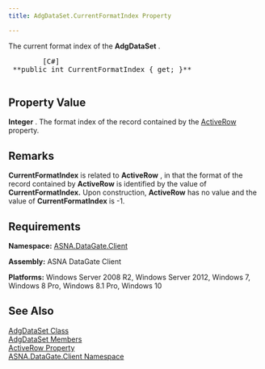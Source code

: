 ```yaml
---
title: AdgDataSet.CurrentFormatIndex Property

---
```


The current format index of the **AdgDataSet** .
<pre class="prettyprint">
        <span class="lang">[C#]</span>
 **public int CurrentFormatIndex { get; }** 
      </pre>


## Property Value

**Integer** . The format index of the record contained by the [ ActiveRow](adg-dataset-class-active-row-property.html) property.
## Remarks

**CurrentFormatIndex** is related to **ActiveRow** , in that the format of the record contained by **ActiveRow** is identified by the value of **CurrentFormatIndex.** Upon construction, **ActiveRow** has no value and the value of **CurrentFormatIndex** is -1.
## Requirements

**Namespace:** [ASNA.DataGate.Client](datagate-client-namespace.html) 

**Assembly:** ASNA DataGate Client

**Platforms:** Windows Server 2008 R2, Windows Server 2012, Windows 7, Windows 8 Pro, Windows 8.1 Pro, Windows 10
## See Also


[AdgDataSet Class](adg-dataset-class.html)
      <br />
[AdgDataSet Members](adg-dataset-members.html)
      <br />
[ActiveRow Property](adg-dataset-class-active-row-property.html)
      <br />
[ASNA.DataGate.Client Namespace](datagate-client-namespace.html)

